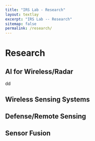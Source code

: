 ```yaml
---
title: "IRS Lab - Research"
layout: textlay
excerpt: "IRS Lab -- Research"
sitemap: false
permalink: /research/
---
```


# Research

## AI for Wireless/Radar
dd
## Wireless Sensing Systems

## Defense/Remote Sensing

## Sensor Fusion

<br><br>
